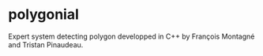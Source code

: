 # polygonial
Expert system detecting polygon developped in C++ by François Montagné and Tristan Pinaudeau.